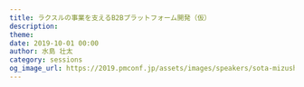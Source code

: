 ```yaml
---
title: ラクスルの事業を支えるB2Bプラットフォーム開発（仮）
description: 
theme: 
date: 2019-10-01 00:00
author: 水島 壮太
category: sessions
og_image_url: https://2019.pmconf.jp/assets/images/speakers/sota-mizushima.jpg
---
```


